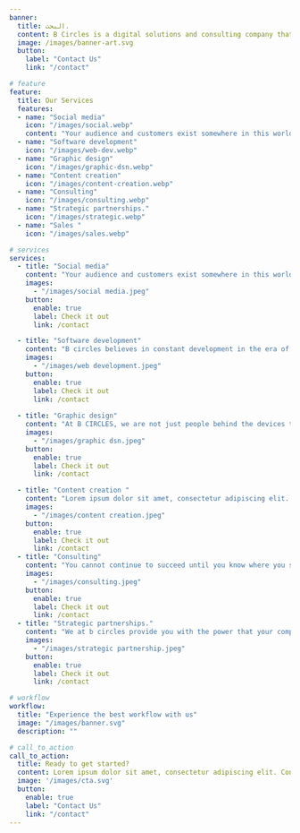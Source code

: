```yaml
---
banner:
  title: البحث.
  content: B Circles is a digital solutions and consulting company that helps businesses of all sizes increase their income. They offer customized strategies and goals for each client, as well as effective consulting, strategic partnerships, and sales services. B Circles is unique in that they offer a one-stop shop for all of a business's digital needs.
  image: /images/banner-art.svg
  button:
    label: "Contact Us"
    link: "/contact"

# feature
feature: 
  title: Our Services
  features:
  - name: "Social media"
    icon: "/images/social.webp"
    content: "Your audience and customers exist somewhere in this world. Our mission is to help you reach them through a strong and professional team specialized in market research, competitor analysis, creating creative and effective content, launching advertising campaigns, analyzing data, dashboards, and more. We turn regular browsers into customers who are confident in what you offer."
  - name: "Software development"
    icon: "/images/web-dev.webp"
  - name: "Graphic design"
    icon: "/images/graphic-dsn.webp"
  - name: "Content creation"
    icon: "/images/content-creation.webp"
  - name: "Consulting"
    icon: "/images/consulting.webp"
  - name: "Strategic partnerships."
    icon: "/images/strategic.webp"
  - name: "Sales "
    icon: "/images/sales.webp"

# services
services:
  - title: "Social media"
    content: "Your audience and customers exist somewhere in this world, our mission is to help you reach them, through a strong and professional team specialized in market research, competitor analysis, creating creative and effective content, launching advertising campaigns, analyzing data, dashboards, and more, as we turn regular browsers into customers who are Confident in what you offer."
    images:
      - "/images/social media.jpeg"
    button:
      enable: true
      label: Check it out
      link: /contact

  - title: "Software development"
    content: "B circles believes in constant development in the era of artificial intelligence and technological development. Through user experience and continuous analysis, development comes in a way that suits the work. Therefore, we are always with you. We design websites that are user-friendly and visually attractive, E-commerce shops, landing page, not This is just we create and develop websites and web applications. We also help you with Chabot's social media customize bots, LLMs employing like chatgpt, bard etc."
    images: 
      - "/images/web development.jpeg"
    button:
      enable: true
      label: Check it out
      link: /contact
  
  - title: "Graphic design"
    content: "At B CIRCLES, we are not just people behind the devices that produce designs. We are artists who practice our work with love and creativity. We understand and master all the details to produce what suits every project. We deliver your idea to the highest levels to deliver the message to customers. We design images, logos, videos, and web pages with full flexibility."
    images:
      - "/images/graphic dsn.jpeg"
    button:
      enable: true
      label: Check it out
      link: /contact

  - title: "Content creation "
    content: "Lorem ipsum dolor sit amet, consectetur adipiscing elit. Consequat tristique eget amet, tempus eu at consecttur. Leo facilisi nunc viverra tellus. Ac laoreet sit vel consquat. consectetur adipiscing elit. Consequat tristique eget amet, tempus eu at consecttur. Leo facilisi nunc viverra tellus. Ac laoreet sit vel consquat."
    images:
      - "/images/content creation.jpeg"
    button:
      enable: true
      label: Check it out
      link: /contact
  - title: "Consulting"
    content: "You cannot continue to succeed until you know where you stand until you know what you are doing with your available capabilities. Therefore, we develop your strategy, identify your areas of strength, weakness, and opportunities, and then chart the path for you to reach your goals."
    images:
      - "/images/consulting.jpeg"
    button:
      enable: true
      label: Check it out
      link: /contact
  - title: "Strategic partnerships."
    content: "We at b circles provide you with the power that your company or organization needs through partnerships with other companies to deliver and provide you with all the needs to reach your goals in a more effective way, so that complete agreement is made through documented contracts with all the clear terms of the agreement. Not only this, but it is possible for us to manage it for you through Dedicated team."
    images:
      - "/images/strategic partnership.jpeg"
    button:
      enable: true
      label: Check it out
      link: /contact

# workflow
workflow: 
  title: "Experience the best workflow with us"
  image: "/images/banner.svg"
  description: ""

# call_to_action
call_to_action:
  title: Ready to get started?
  content: Lorem ipsum dolor sit amet, consectetur adipiscing elit. Consequat tristique eget amet, tempus eu at consecttur.
  image: '/images/cta.svg'
  button:
    enable: true
    label: "Contact Us"
    link: "/contact"
---
```

